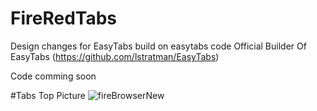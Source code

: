 # FireRedTabs
Design changes for EasyTabs build on easytabs code
Official Builder Of EasyTabs (https://github.com/lstratman/EasyTabs)

Code comming soon

#Tabs Top Picture
![fireBrowserNew](https://user-images.githubusercontent.com/53493418/114591390-1d8afd00-9c8a-11eb-9a88-90b0e8978617.png)

